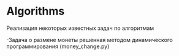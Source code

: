 # Algorithms

Реализация некоторых известных задач по алгоритмам

-Задача о размене монеты решенная методом динамического программирования (money_change.py)
